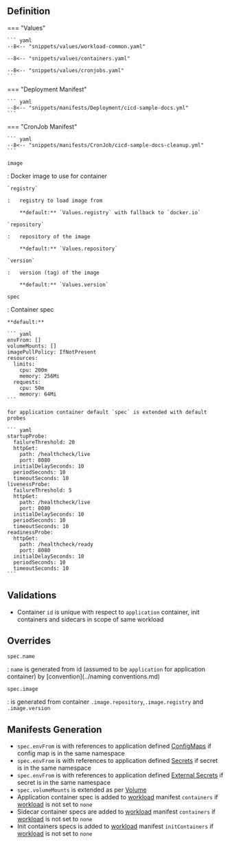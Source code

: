 ## Definition


=== "Values"

    ``` yaml
    --8<-- "snippets/values/workload-common.yaml"

    --8<-- "snippets/values/containers.yaml"

    --8<-- "snippets/values/cronjobs.yaml"
    ```



=== "Deployment Manifest"

    ``` yaml
    --8<-- "snippets/manifests/Deployment/cicd-sample-docs.yml"
    ```

=== "CronJob Manifest"

    ``` yaml
    --8<-- "snippets/manifests/CronJob/cicd-sample-docs-cleanup.yml"
    ```

`image`    

:   Docker image to use for container

    `registry`

    :   registry to load image from 

        **default:** `Values.registry` with fallback to `docker.io`

    `repository`

    :   repository of the image

        **default:** `Values.repository`

    `version`

    :   version (tag) of the image

        **default:** `Values.version` 


`spec`

:   Container spec

    **default:**
     
    ``` yaml
    envFrom: []
    volumeMounts: []
    imagePullPolicy: IfNotPresent
    resources:
      limits:
        cpu: 200m
        memory: 256Mi
      requests:
        cpu: 50m
        memory: 64Mi
    ```

    for application container default `spec` is extended with default probes

    ``` yaml
    startupProbe:
      failureThreshold: 20
      httpGet:
        path: /healthcheck/live
        port: 8080
      initialDelaySeconds: 10
      periodSeconds: 10
      timeoutSeconds: 10
    livenessProbe:
      failureThreshold: 5
      httpGet:
        path: /healthcheck/live
        port: 8080
      initialDelaySeconds: 10
      periodSeconds: 10
      timeoutSeconds: 10
    readinessProbe:
      httpGet:
        path: /healthcheck/ready
        port: 8080
      initialDelaySeconds: 10
      periodSeconds: 10
      timeoutSeconds: 10
    ```


## Validations

- Container `id` is unique with respect to `application` container, init containers and sidecars in scope of same workload


## Overrides

`spec.name`

:   `name` is generated from id (assumed to be `application` for application container) by [convention](../naming conventions.md)
 
`spec.image`

: is generated from container  `.image.repository`,`.image.registry` and `.image.version`


## Manifests Generation 

- `spec.envFrom`  is with references to application defined [ConfigMaps](../Resources/external-secret.md) if config map is in the same namespace
- `spec.envFrom`  is with references to application defined [Secrets](../Resources/secret.md) if secret is in the same namespace
- `spec.envFrom`  is with references to application defined [External Secrets](../Resources/external-secret.md) if secret is in the same namespace
- `spec.volumeMounts`  is extended as per [Volume](./volumes.md)
- Application container spec is added to [workload](../index.md#workload) manifest `containers` if  [workload](../index.md#workload) is not set to `none`
- Sidecar container specs are added to [workload](../index.md#workload) manifest `containers` if  [workload](../index.md#workload) is not set to `none`
- Init containers specs is added to [workload](../index.md#workload) manifest `initContainers` if  [workload](../index.md#workload) is not set to `none`
